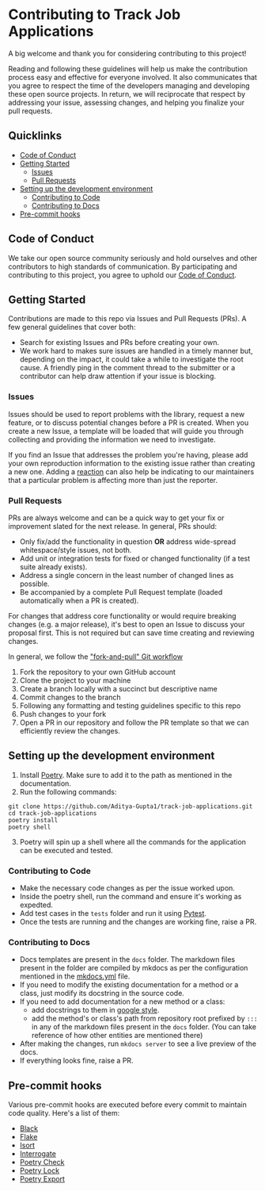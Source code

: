 # Contributing to Track Job Applications

A big welcome and thank you for considering contributing to this project!

Reading and following these guidelines will help us make the contribution process easy and effective for everyone involved. It also communicates that you agree to respect the time of the developers managing and developing these open source projects. In return, we will reciprocate that respect by addressing your issue, assessing changes, and helping you finalize your pull requests.

## Quicklinks

* [Code of Conduct](#code-of-conduct)
* [Getting Started](#getting-started)
    * [Issues](#issues)
    * [Pull Requests](#pull-requests)
* [Setting up the development environment](#setting-up-the-development-environment)
  * [Contributing to Code](#contributing-to-code)
  * [Contributing to Docs](#contributing-to-docs)
* [Pre-commit hooks](#pre-commit-hooks)

## Code of Conduct

We take our open source community seriously and hold ourselves and other contributors to high standards of communication. By participating and contributing to this project, you agree to uphold our [Code of Conduct](https://github.com/Aditya-Gupta/job-application-cli/blob/main/CODE_OF_CONDUCT.md).

## Getting Started

Contributions are made to this repo via Issues and Pull Requests (PRs). A few general guidelines that cover both:

- Search for existing Issues and PRs before creating your own.
- We work hard to makes sure issues are handled in a timely manner but, depending on the impact, it could take a while to investigate the root cause. A friendly ping in the comment thread to the submitter or a contributor can help draw attention if your issue is blocking.

### Issues

Issues should be used to report problems with the library, request a new feature, or to discuss potential changes before a PR is created. When you create a new Issue, a template will be loaded that will guide you through collecting and providing the information we need to investigate.

If you find an Issue that addresses the problem you're having, please add your own reproduction information to the existing issue rather than creating a new one. Adding a [reaction](https://github.blog/2016-03-10-add-reactions-to-pull-requests-issues-and-comments/) can also help be indicating to our maintainers that a particular problem is affecting more than just the reporter.

### Pull Requests

PRs are always welcome and can be a quick way to get your fix or improvement slated for the next release. In general, PRs should:

- Only fix/add the functionality in question **OR** address wide-spread whitespace/style issues, not both.
- Add unit or integration tests for fixed or changed functionality (if a test suite already exists).
- Address a single concern in the least number of changed lines as possible.
- Be accompanied by a complete Pull Request template (loaded automatically when a PR is created).

For changes that address core functionality or would require breaking changes (e.g. a major release), it's best to open an Issue to discuss your proposal first. This is not required but can save time creating and reviewing changes.

In general, we follow the ["fork-and-pull" Git workflow](https://github.com/susam/gitpr)

1. Fork the repository to your own GitHub account
2. Clone the project to your machine
3. Create a branch locally with a succinct but descriptive name
4. Commit changes to the branch
5. Following any formatting and testing guidelines specific to this repo
6. Push changes to your fork
7. Open a PR in our repository and follow the PR template so that we can efficiently review the changes.

## Setting up the development environment

1. Install [Poetry](https://python-poetry.org/docs/#installation). Make sure to add it to the path as mentioned in the documentation.
2. Run the following commands:
```commandline
git clone https://github.com/Aditya-Gupta1/track-job-applications.git
cd track-job-applications
poetry install
poetry shell
```
3. Poetry will spin up a shell where all the commands for the application can be executed and tested.

### Contributing to Code

* Make the necessary code changes as per the issue worked upon.
* Inside the poetry shell, run the command and ensure it's working as expedted.
* Add test cases in the `tests` folder and run it using [Pytest](https://docs.pytest.org/en/7.2.x/).
* Once the tests are running and the changes are working fine, raise a PR.

### Contributing to Docs

* Docs templates are present in the `docs` folder. The markdown files present in the folder are compiled by mkdocs as per the configuration mentioned in the [mkdocs.yml]() file.
* If you need to modify the existing documentation for a method or a class, just modify its docstring in the source code.
* If you need to add documentation for a new method or a class:
  * add docstrings to them in [google style](https://sphinxcontrib-napoleon.readthedocs.io/en/latest/example_google.html).
  * add the method's or class's path from repository root prefixed by `:::` in any of the markdown files present in the `docs` folder. (You can take reference of how other entities are mentioned there)
* After making the changes, run `mkdocs server` to see a live preview of the docs.
* If everything looks fine, raise a PR.

## Pre-commit hooks

Various pre-commit hooks are executed before every commit to maintain code quality. Here's a list of them:
* [Black](https://github.com/psf/black)
* [Flake](https://flake8.pycqa.org/en/latest/)
* [Isort](https://pycqa.github.io/isort/)
* [Interrogate](https://interrogate.readthedocs.io/en/latest/)
* [Poetry Check](https://python-poetry.org/docs/master/pre-commit-hooks/#poetry-check)
* [Poetry Lock](https://python-poetry.org/docs/master/pre-commit-hooks/#poetry-lock)
* [Poetry Export](https://python-poetry.org/docs/master/pre-commit-hooks/#poetry-export)

